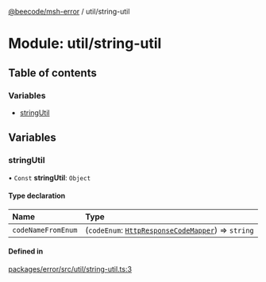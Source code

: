 [@beecode/msh-error](../README.md) / util/string-util

# Module: util/string-util

## Table of contents

### Variables

- [stringUtil](util_string_util.md#stringutil)

## Variables

### stringUtil

• `Const` **stringUtil**: `Object`

#### Type declaration

| Name | Type |
| :------ | :------ |
| `codeNameFromEnum` | (`codeEnum`: [`HttpResponseCodeMapper`](../enums/http_response_code.HttpResponseCodeMapper.md)) => `string` |

#### Defined in

[packages/error/src/util/string-util.ts:3](https://github.com/beecode-rs/msh-error/blob/1b7382c/src/util/string-util.ts#L3)
